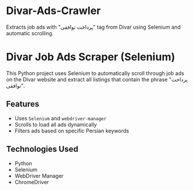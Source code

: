 # Divar-Ads-Crawler
Extracts job ads with "پرداخت توافقی" tag from Divar using Selenium and automatic scrolling.
# Divar Job Ads Scraper (Selenium)

This Python project uses Selenium to automatically scroll through job ads on the Divar website and extract all listings that contain the phrase "پرداخت توافقی".

## Features
- Uses `Selenium` and `webdriver-manager`
- Scrolls to load all ads dynamically
- Filters ads based on specific Persian keywords

## Technologies Used
- Python
- Selenium
- WebDriver Manager
- ChromeDriver
